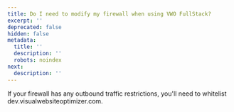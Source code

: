 ```yaml
---
title: Do I need to modify my firewall when using VWO FullStack?
excerpt: ''
deprecated: false
hidden: false
metadata:
  title: ''
  description: ''
  robots: noindex
next:
  description: ''
---
```

If your firewall has any outbound traffic restrictions, you'll need to whitelist dev.visualwebsiteoptimizer.com.